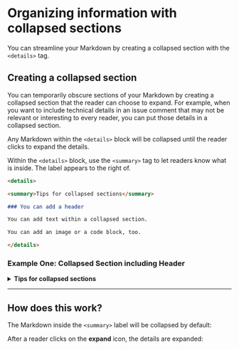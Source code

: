 # Organizing information with collapsed sections

You can streamline your Markdown by creating a collapsed section with the `<details>` tag.

## Creating a collapsed section

You can temporarily obscure sections of your Markdown by creating a collapsed section that the reader can choose to expand. For example, when you want to include technical details in an issue comment that may not be relevant or interesting to every reader, you can put those details in a collapsed section.

Any Markdown within the `<details>` block will be collapsed until the reader clicks to expand the details.

Within the `<details>` block, use the `<summary>` tag to let readers know what is inside. The label appears to the right of.

```markdown
<details>

<summary>Tips for collapsed sections</summary>

### You can add a header

You can add text within a collapsed section.

You can add an image or a code block, too.

</details>
```

### Example One: Collapsed Section including Header

<details>

<summary><b>Tips for collapsed sections</b></summary>

### You can add a header

You can add text within a collapsed section. The collapsed section can be expanded or collapsed 

You can add an image or a code block, too.

```ruby
   puts "Hello World"
```

</details>

---

## How does this work?
The Markdown inside the `<summary>` label will be collapsed by default:

After a reader clicks on the **expand** icon, the details are expanded:
